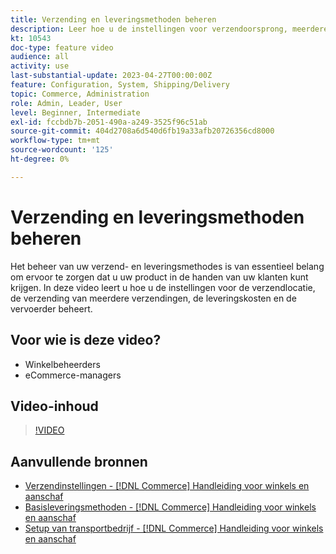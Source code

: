 ```yaml
---
title: Verzending en leveringsmethoden beheren
description: Leer hoe u de instellingen voor verzendoorsprong, meerdere verzendkosten en verzendkosten voor uw winkel configureert.
kt: 10543
doc-type: feature video
audience: all
activity: use
last-substantial-update: 2023-04-27T00:00:00Z
feature: Configuration, System, Shipping/Delivery
topic: Commerce, Administration
role: Admin, Leader, User
level: Beginner, Intermediate
exl-id: fccbdb7b-2051-490a-a249-3525f96c51ab
source-git-commit: 404d2708a6d540d6fb19a33afb20726356cd8000
workflow-type: tm+mt
source-wordcount: '125'
ht-degree: 0%

---
```


# Verzending en leveringsmethoden beheren

Het beheer van uw verzend- en leveringsmethodes is van essentieel belang om ervoor te zorgen dat u uw product in de handen van uw klanten kunt krijgen. In deze video leert u hoe u de instellingen voor de verzendlocatie, de verzending van meerdere verzendingen, de leveringskosten en de vervoerder beheert.

## Voor wie is deze video?

- Winkelbeheerders
- eCommerce-managers

## Video-inhoud

>[!VIDEO](https://video.tv.adobe.com/v/343658?quality=12&learn=on)

## Aanvullende bronnen

- [Verzendinstellingen - [!DNL Commerce] Handleiding voor winkels en aanschaf](https://experienceleague.adobe.com/docs/commerce-admin/stores-sales/delivery/shipping-settings.html)
- [Basisleveringsmethoden - [!DNL Commerce] Handleiding voor winkels en aanschaf](https://experienceleague.adobe.com/docs/commerce-admin/stores-sales/delivery/delivery.html#basic-delivery-methods)
- [Setup van transportbedrijf - [!DNL Commerce] Handleiding voor winkels en aanschaf](https://experienceleague.adobe.com/docs/commerce-admin/stores-sales/delivery/shipping-carriers/carriers.html)
